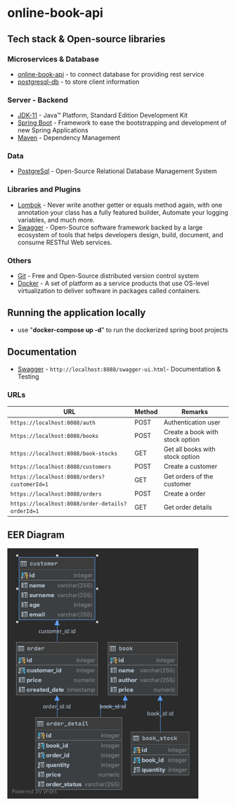 # online-book-api


## Tech stack & Open-source libraries

### Microservices & Database

* 	[online-book-api](https://github.com/cengizbursali/online-book-api) - to connect database for providing rest service
* 	[postgresql-db](https://github.com/cengizbursali/online-book-api/tree/master/postgresql-db) - to store client information

### Server - Backend

* 	[JDK-11](https://www.oracle.com/java/technologies/javase-jdk11-downloads.html) - Java™ Platform, Standard Edition Development Kit
* 	[Spring Boot](https://spring.io/projects/spring-boot) - Framework to ease the bootstrapping and development of new Spring Applications
* 	[Maven](https://maven.apache.org/) - Dependency Management

### Data

* 	[PostgreSql](https://www.postgresql.org/) - Open-Source Relational Database Management System

###  Libraries and Plugins

* 	[Lombok](https://projectlombok.org/) - Never write another getter or equals method again, with one annotation your class has a fully featured builder, Automate your logging variables, and much more.
* 	[Swagger](https://swagger.io/) - Open-Source software framework backed by a large ecosystem of tools that helps developers design, build, document, and consume RESTful Web services.

### Others 

* 	[Git](https://git-scm.com/) - Free and Open-Source distributed version control system
*   [Docker](https://www.docker.com/) - A set of platform as a service products that use OS-level virtualization to deliver software in packages called containers.


## Running the application locally

*	use "**docker-compose up -d**" to run the dockerized spring boot projects

## Documentation

* 	[Swagger](http://localhost:8888/swagger-ui.html) - `http://localhost:8888/swagger-ui.html`- Documentation & Testing

### URLs

|                   URL                           | Method |              Remarks                 |
|-------------------------------------------------|--------|--------------------------------------|
|`https://localhost:8088/auth`                    | POST   | Authentication user                  |
|`https://localhost:8088/books`                   | POST   | Create a book with stock option      |
|`https://localhost:8088/book-stocks`             | GET    | Get all books with stock option      |
|`https://localhost:8088/customers`               | POST   | Create a customer                    |
|`https://localhost:8088/orders?customerId=1`     | GET    | Get orders of the customer           |
|`https://localhost:8088/orders`                  | POST   | Create a order                       |
|`https://localhost:8088/order-details?orderId=1` | GET    | Get order details                    |


## EER Diagram

<img src="images\book.png"/>

